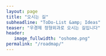 ```yaml
---
layout: page
title: "오시는 길"
subheadline: "ToDo-List &amp; Ideas"
teaser: "우경제 정형외과로 오시는 길입니다"
header:
   image_fullwidth: "oshome.png"
permalink: "/roadmap/"
---
```


<!-- * Daum 지도 - 지도퍼가기 -->
<!-- 1. 지도 노드 -->
<div id="daumRoughmapContainer1502587565319" class="root_daum_roughmap root_daum_roughmap_landing"></div>

<!--
	2. 설치 스크립트
	* 지도 퍼가기 서비스를 2개 이상 넣을 경우, 설치 스크립트는 하나만 삽입합니다.
-->
<script charset="UTF-8" class="daum_roughmap_loader_script" src="https://spi.maps.daum.net/imap/map_js_init/roughmapLoader.js"></script>

<!-- 3. 실행 스크립트 -->
<script charset="UTF-8">
	new daum.roughmap.Lander({
		"timestamp" : "1502587565319",
		"key" : "j4uf",
		"mapWidth" : "600",
		"mapHeight" : "500"
	}).render();
</script>



